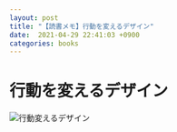 ```yaml
---
layout: post
title: "【読書メモ】行動を変えるデザイン"
date:  2021-04-29 22:41:03 +0900
categories: books
---
```


# 行動を変えるデザイン
![行動変えるデザイン](https://user-images.githubusercontent.com/32898418/118395163-d080b900-b683-11eb-876a-ea4c861222d6.png)

